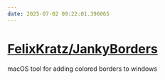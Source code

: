 ```yaml
---
date: 2025-07-02 09:22:01.396065
---
```


# [FelixKratz/JankyBorders](https://github.com/FelixKratz/JankyBorders)

macOS tool for adding colored borders to windows